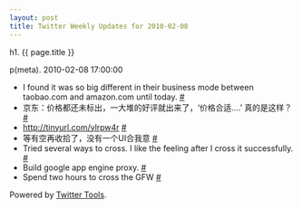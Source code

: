 ```yaml
---
layout: post
title: Twitter Weekly Updates for 2010-02-08
---
```


h1. {{ page.title }} 

p(meta). 2010-02-08 17:00:00

<ul class="aktt_tweet_digest">
	<li>I found it was so big different in their business mode between taobao.com and amazon.com until today. <a href="http://twitter.com/Joshua_C/statuses/8756126714">#</a></li>
	<li>京东：价格都还未标出，一大堆的好评就出来了，‘价格合适....’ 真的是这样？ <a href="http://twitter.com/Joshua_C/statuses/8725366937">#</a></li>
	<li><a href="http://tinyurl.com/ylrpw4r" rel="nofollow">http://tinyurl.com/ylrpw4r</a> <a href="http://twitter.com/Joshua_C/statuses/8715460310">#</a></li>
	<li>等有空再收拾了，没有一个UI合我意 <a href="http://twitter.com/Joshua_C/statuses/8715391975">#</a></li>
	<li>Tried several ways to cross. I like the feeling after I cross it successfully. <a href="http://twitter.com/Joshua_C/statuses/8714650350">#</a></li>
	<li>Build google app engine proxy. <a href="http://twitter.com/Joshua_C/statuses/8714622072">#</a></li>
	<li>Spend two hours to cross the GFW <a href="http://twitter.com/Joshua_C/statuses/8714592641">#</a></li>
</ul>
<p class="aktt_credit">Powered by <a href="http://alexking.org/projects/wordpress">Twitter Tools</a>.</p>